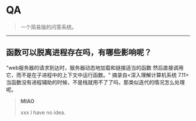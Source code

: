 # QA

> 一个简易版的问答系统。 

---



## 函数可以脱离进程存在吗，有哪些影响呢？ 

"web服务器的请求到达时，服务器动态地加载和链接适当的函数 然后直接调用它，而不是在子进程中的上下文中运行函数。" 摘录自<深入理解计算机系统 7.11>   
当函数没有进程辅助的时候，不是栈就用不了了吗，那类似迭代的情况怎么处理呢。

>**MIAO**
>
>xxx I have no idea.


